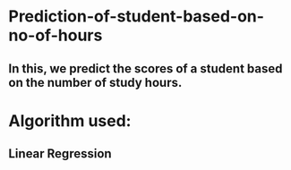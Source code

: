 # Prediction-of-student-based-on-no-of-hours

## In this, we predict the scores of a student based on the number of study hours.
# Algorithm used:
## Linear Regression
